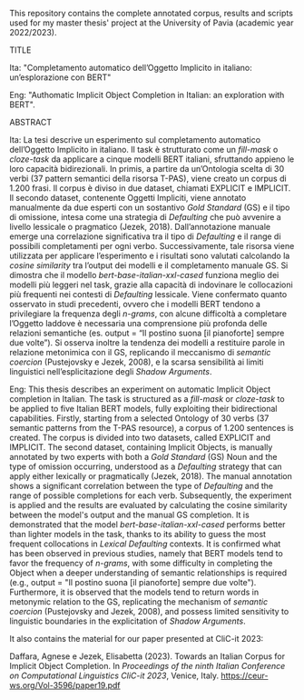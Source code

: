 This repository contains the complete annotated corpus, results and scripts used for my master thesis' project at the University of Pavia (academic year 2022/2023).

TITLE

Ita: "Completamento automatico dell’Oggetto Implicito in italiano: un’esplorazione con BERT"

Eng: "Authomatic Implicit Object Completion in Italian: an exploration with BERT".

ABSTRACT

Ita: La tesi descrive un esperimento sul completamento automatico dell’Oggetto Implicito in
italiano. Il task è strutturato come un _fill-mask_ o _cloze-task_ da applicare a cinque modelli
BERT italiani, sfruttando appieno le loro capacità bidirezionali. In primis, a partire da
un’Ontologia scelta di 30 verbi (37 pattern semantici della risorsa T-PAS), viene creato un
corpus di 1.200 frasi. Il corpus è diviso in due dataset, chiamati EXPLICIT e IMPLICIT. Il
secondo dataset, contenente Oggetti Impliciti, viene annotato manualmente da due esperti con
un sostantivo _Gold Standard_ (GS) e il tipo di omissione, intesa come una strategia di
_Defaulting_ che può avvenire a livello lessicale o pragmatico (Jezek, 2018). Dall’annotazione
manuale emerge una correlazione significativa tra il tipo di _Defaulting_ e il range di possibili
completamenti per ogni verbo. Successivamente, tale risorsa viene utilizzata per applicare
l’esperimento e i risultati sono valutati calcolando la _cosine similarity_ tra l’output dei modelli
e il completamento manuale GS. Si dimostra che il modello _bert-base-italian-xxl-cased_
funziona meglio dei modelli più leggeri nel task, grazie alla capacità di indovinare le
collocazioni più frequenti nei contesti di _Defaulting_ lessicale. Viene confermato quanto
osservato in studi precedenti, ovvero che i modelli BERT tendono a privilegiare la frequenza
degli _n-grams_, con alcune difficoltà a completare l’Oggetto laddove è necessaria una
comprensione più profonda delle relazioni semantiche (es. output = “Il postino suona \[il
pianoforte\] sempre due volte”). Si osserva inoltre la tendenza dei modelli a restituire parole in
relazione metonimica con il GS, replicando il meccanismo di _semantic coercion_ (Pustejovsky
e Jezek, 2008), e la scarsa sensibilità ai limiti linguistici nell’esplicitazione degli _Shadow
Arguments_.

Eng: This thesis describes an experiment on automatic Implicit Object completion in Italian. The
task is structured as a _fill-mask_ or _cloze-task_ to be applied to five Italian BERT models, fully
exploiting their bidirectional capabilities. Firstly, starting from a selected Ontology of 30
verbs (37 semantic patterns from the T-PAS resource), a corpus of 1.200 sentences is created.
The corpus is divided into two datasets, called EXPLICIT and IMPLICIT. The second dataset,
containing Implicit Objects, is manually annotated by two experts with both a _Gold Standard_
(GS) Noun and the type of omission occurring, understood as a _Defaulting_ strategy that can
apply either lexically or pragmatically (Jezek, 2018). The manual annotation shows a
significant correlation between the type of _Defaulting_ and the range of possible completions
for each verb. Subsequently, the experiment is applied and the results are evaluated by
calculating the cosine similarity between the model's output and the manual GS completion. It
is demonstrated that the model _bert-base-italian-xxl-cased_ performs better than lighter models
in the task, thanks to its ability to guess the most frequent collocations in _Lexical Defaulting_
contexts. It is confirmed what has been observed in previous studies, namely that BERT
models tend to favor the frequency of _n-grams_, with some difficulty in completing the Object
when a deeper understanding of semantic relationships is required (e.g., output = "Il postino
suona \[il pianoforte\] sempre due volte"). Furthermore, it is observed that the models tend to
return words in metonymic relation to the GS, replicating the mechanism of _semantic
coercion_ (Pustejovsky and Jezek, 2008), and possess limited sensitivity to linguistic
boundaries in the explicitation of _Shadow Arguments_.

It also contains the material for our paper presented at CliC-it 2023:

Daffara, Agnese e Jezek, Elisabetta (2023). Towards an Italian Corpus for Implicit Object Completion. In _Proceedings of the ninth Italian Conference on Computational Linguistics CliC-it 2023_, Venice, Italy. https://ceur-ws.org/Vol-3596/paper19.pdf 

